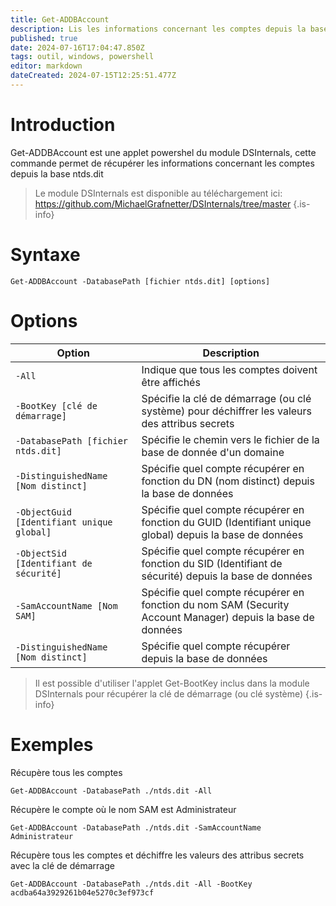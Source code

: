 ```yaml
---
title: Get-ADDBAccount
description: Lis les informations concernant les comptes depuis la base ntds.dit
published: true
date: 2024-07-16T17:04:47.850Z
tags: outil, windows, powershell
editor: markdown
dateCreated: 2024-07-15T12:25:51.477Z
---
```


# Introduction

Get-ADDBAccount est une applet powershel du module DSInternals, cette commande permet de récupérer les informations concernant les comptes depuis la base ntds.dit

> Le module DSInternals est disponible au téléchargement ici: https://github.com/MichaelGrafnetter/DSInternals/tree/master
> {.is-info}

# Syntaxe

`Get-ADDBAccount -DatabasePath [fichier ntds.dit] [options]`

# Options

| Option                                    | Description                                                                                                |
| ----------------------------------------- | ---------------------------------------------------------------------------------------------------------- |
| `-All`                                    | Indique que tous les comptes doivent être affichés                                                         |
| `-BootKey [clé de démarrage]`             | Spécifie la clé de démarrage (ou clé système) pour déchiffrer les valeurs des attribus secrets             |
| `-DatabasePath [fichier ntds.dit]`        | Spécifie le chemin vers le fichier de la base de donnée d'un domaine                                       |
| `-DistinguishedName [Nom distinct]`       | Spécifie quel compte récupérer en fonction du DN (nom distinct) depuis la base de données                  |
| `-ObjectGuid [Identifiant unique global]` | Spécifie quel compte récupérer en fonction du GUID (Identifiant unique global) depuis la base de données   |
| `-ObjectSid [Identifiant de sécurité]`    | Spécifie quel compte récupérer en fonction du SID (Identifiant de sécurité) depuis la base de données      |
| `-SamAccountName [Nom SAM]`               | Spécifie quel compte récupérer en fonction du nom SAM (Security Account Manager) depuis la base de données |
| `-DistinguishedName [Nom distinct]`       | Spécifie quel compte récupérer depuis la base de données                                                   |

> Il est possible d'utiliser l'applet Get-BootKey inclus dans la module DSInternals pour récupérer la clé de démarrage (ou clé système)
> {.is-info}

# Exemples

Récupère tous les comptes

`Get-ADDBAccount -DatabasePath ./ntds.dit -All`

Récupère le compte où le nom SAM est Administrateur

`Get-ADDBAccount -DatabasePath ./ntds.dit -SamAccountName Administrateur`

Récupère tous les comptes et déchiffre les valeurs des attribus secrets avec la clé de démarrage

`Get-ADDBAccount -DatabasePath ./ntds.dit -All -BootKey acdba64a3929261b04e5270c3ef973cf`
